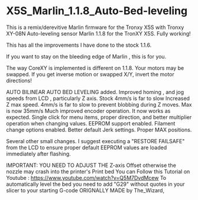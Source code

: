 # X5S_Marlin_1.1.8_Auto-Bed-leveling

This is a remix/derevitive Marlin firmware for the Tronxy X5S with Tronxy XY-08N Auto-leveling sensor
Marlin 1.1.8 for the TronXY X5S. Fully working!

This has all the improvements I have done to the stock 1.1.6.

If you want to stay on the bleeding edge of Marlin , this is for you.

The way CoreXY is implemented is different on 1.1.8. Your motors may be swapped. If you get inverse motion or swapped X/Y, invert the motor directions!

AUTO BILINEAR AUTO BED LEVELING added.
Improved homing , and jog speeds from LCD , particularly Z axis. Stock 4mm/s is far to slow
Increased Z max speed. 4mm/s is far to slow to prevent blobbing during Z moves. Max is now 35mm/s
Much improved encoder operation. It now works as expected. Single click for menu items, proper direction, and better multiplier operation when changing values.
EEPROM support enabled.
Filament change options enabled.
Better default Jerk settings.
Proper MAX positions.

Several other small changes.
I suggest executing a "RESTORE FAILSAFE" from the LCD to ensure proper default EEPROM values are loaded immediately after flashing.

IMPORTANT:
YOU NEED TO ADJUST THE Z-axis Offset otherwise the nozzle may crash into the printer's Print bed
You can Follow this Tutorial on Youtube : https://www.youtube.com/watch?v=Q5M7DvdMcew
To automatically level the bed you need to add "G29" without quotes in your slicer to your starting G-code
ORIGNALLY MADE by The_Wizard,
